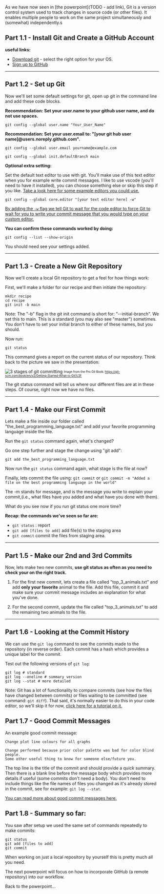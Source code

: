 
As we have now seen in [the powerpoint](TODO - add link), Git is a version control system used to track changes in source code (or other files). It enables multiple people to work on the same project simultaneously and (somewhat) independently.s


## Part 1.1 - Install Git and Create a GitHub Account
**useful links:**

- [Download git](https://git-scm.com/downloads) - select the right option for your OS.
- [Sign up to GitHub](https://github.com)

---

## Part 1.2 - Set up Git

Now we'll set some default settings for git, open up git in the command line and add these code blocks.

**Recommendation: Set your user.name to your github user name, and do not use spaces.**
```
git config --global user.name "Your_User_Name"
```

**Recommendation: Set your user.email to: "[your git hub user name]@users.noreply.github.com".**
```
git config --global user.email yourname@example.com
```

```
git config --global init.defaultBranch main
```

**Optional extra setting:**

Set the default text editor to use with git. You'll make use of this text editor when you for example write commit messages. I like to use vscode (you'll need to have it installed), you can choose something else or skip this step if you like. [Take a look here for some example editors you could use.](https://coderefinery.github.io/installation/editors/)
```
git config --global core.editor "[your text editor here] -w"
```

[By adding the `-w` flag we tell Git to wait for the code editor to force Git to wait for you to write your commit message that you would type on your custom editor.](https://stackoverflow.com/questions/9725160/aborting-commit-due-to-empty-commit-message#:~:text=When%20you%20set%20an%20editor%20in%20the%20configuration%20of%20Git%2C%20make%20sure%20to%20pass%20the%20parameter%20%22%2Dw%22%20to%20force%20Git%20to%20wait%20your%20commit%20message%20that%20you%20would%20type%20on%20your%20custom%20editor.)

**You can confirm these commands worked by doing:**

```git config --list --show-origin```

You should need see your settings added. 

---

## Part 1.3 - Create a New Git Repository
Now we'll create a local Git repository to get a feel for how things work:

First, we'll make a folder for our recipe and then initiate the repository:

```
mkdir recipe
cd recipe
git init -b main
```

Note: The "-b" flag in the git init command is short for: "--initial-branch". We set this to main. This is a standard (you may also see "master") sometimes. You don't have to set your initial branch to either of these names, but you should.

Now run:

```
git status
```

This command gives a report on the current status of our repository. Think back to the picture we saw in the presentation:

![3 stages of git committing](../assets/git_repo_3_stages_not_mine.png)
<sub><sup>Image from the Pro Git Book: https://git-scm.com/book/en/v2/Getting-Started-What-is-Git%3F</sup></sub>

The git status command will tell us where our different files are at in these steps. Of course, right now we have no files.

---

## Part 1.4 - Make our First Commit

Lets make a file inside our folder called "the_best_programming_language.txt" and add your favorite programming language inside the file.

Run the ```git status``` command again, what's changed?

Go one step further and stage the change using "git add":

```git add the_best_programming_language.txt```

Now run the ```git status``` command again, what stage is the file at now?

Finally, lets commit the file using:
```git commit```
or
```git commit -m "Added a file on the best programming language in the world" ```

The -m stands for message, and is the message you write to explain your commit,(i.e., what files have you added and what have you done with them).

What do you see now if you run git status one more time?

**Recap: the commands we've seen so far are:**

- ```git status``` : report
- ```git add [files to add]``` add file(s) to the staging area
- ```git commit``` commit the files from staging area.

---

## Part 1.5 - Make our 2nd and 3rd Commits

Now, lets make two new commits, **use git status as often as you need to check your on the right track.**

1. For the first new commit, lets create a file called "top_3_animals.txt" and add **only your favorite** animal to the file. Add this file, commit it and make sure your commit message includes an explanation for what you've done.

2. For the second commit, update the file called "top_3_animals.txt" to add the remaining two animals to the file.

---

## Part 1.6 - Looking at the Commit History

We can use the `git log` command to see the commits made to the repository (in reverse order). Each commit has a hash which provides a unique label for the commit.

Test out the following versions of `git log`:

```
git log # standard
git log --oneline # summary version
git log --stat # more detailed
```

Note: Git has a lot of functionality to compare commits (see how the files have changed between commits) or files waiting to be committed (see command: ```git diff```). That said, it's normally easier to do this in your code editor, so we'll skip it for now, [click here for a tutorial on it.](https://git-scm.com/book/en/v2/Git-Basics-Recording-Changes-to-the-Repository#:~:text=Viewing%20Your%20Staged%20and%20Unstaged%20Changes)


## Part 1.7 - Good Commit Messages

An example good commit message:

```
Change plot line colours for all graphs

Change performed because prior color palette was bad for color blind people.
Some other useful thing to know for someone else/future you. 
```

The top line is the title of the commit and should provide a quick summary. Then there is a blank line before the message body which provides more details if useful (some commits don't need a body). You don't need to include things like the file names of files you changed as it's already stored in the commit, see for example: ```git log --stat```.

[You can read more about good commit messages here.](https://gist.github.com/robertpainsi/b632364184e70900af4ab688decf6f53)


## Part 1.8 - Summary so far:

You saw after setup we used the same set of commands repeatedly to make commits:

```
git status
git add [files to add]
git commit
```

When working on just a local repository by yourself this is pretty much all you need. 

The next powerpoint will focus on how to incorporate GitHub (a remote repository) into our workflow.

Back to the powerpoint...